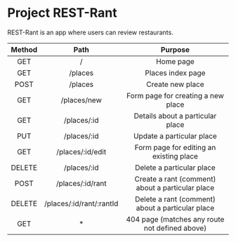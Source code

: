 # Project REST-Rant

REST-Rant is an app where users can review restaurants.

| Method 	|           Path           	|                      Purpose                     	|
|:------:	|:------------------------:	|:------------------------------------------------:	|
|   GET  	|             /            	|                     Home page                    	|
|   GET  	|          /places         	|                 Places index page                	|
|  POST  	|          /places         	|                 Create new place                 	|
|   GET  	|        /places/new       	|        Form page for creating a new place        	|
|   GET  	|        /places/:id       	|         Details about a particular place         	|
|   PUT  	|        /places/:id       	|             Update a particular place            	|
|   GET  	|     /places/:id/edit     	|      Form page for editing an existing place     	|
| DELETE 	|        /places/:id       	|             Delete a particular place            	|
|  POST  	|     /places/:id/rant     	| Create a rant (comment) about a particular place 	|
| DELETE 	| /places/:id/rant/:rantId 	| Delete a rant (comment) about a particular place 	|
|   GET  	|             *            	|  404 page (matches any route not defined above)  	|